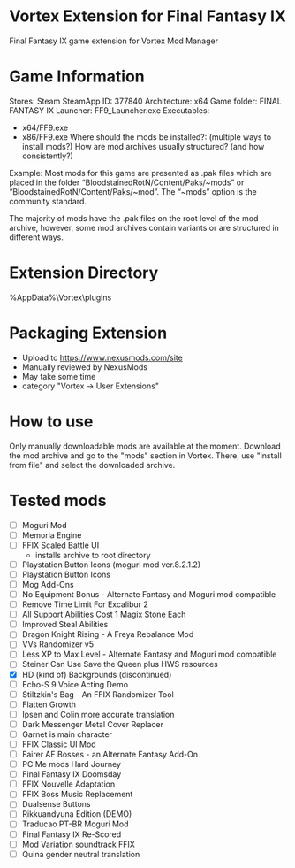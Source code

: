 # Vortex Extension for Final Fantasy IX
 Final Fantasy IX game extension for Vortex Mod Manager

# Game Information
Stores: Steam
SteamApp ID: 377840
Architecture: x64
Game folder: FINAL FANTASY IX
Launcher: FF9_Launcher.exe
Executables:
- x64/FF9.exe
- x86/FF9.exe
Where should the mods be installed?: (multiple ways to install mods?)
How are mod archives usually structured? (and how consistently?)

Example:
 Most mods for this game are presented as .pak files which are placed in the folder “BloodstainedRotN/Content/Paks/~mods” or “BloodstainedRotN/Content/Paks/~mod”. The “~mods” option is the community standard.

 The majority of mods have the .pak files on the root level of the mod archive, however, some mod archives contain variants or are structured in different ways.

 # Extension Directory
 %AppData%\Vortex\plugins

# Packaging Extension
- Upload to https://www.nexusmods.com/site
- Manually reviewed by NexusMods
- May take some time
- category "Vortex -> User Extensions"

# How to use
 Only manually downloadable mods are available at the moment.
 Download the mod archive and go to the "mods" section in Vortex.
 There, use "install from file" and select the downloaded archive.

# Tested mods
- [ ] Moguri Mod
- [ ] Memoria Engine
- [ ] FFIX Scaled Battle UI
    - installs archive to root directory
- [ ] Playstation Button Icons (moguri mod ver.8.2.1.2)
- [ ] Playstation Button Icons
- [ ] Mog Add-Ons
- [ ] No Equipment Bonus - Alternate Fantasy and Moguri mod compatible
- [ ] Remove Time Limit For Excalibur 2
- [ ] All Support Abilities Cost 1 Magix Stone Each
- [ ] Improved Steal Abilities
- [ ] Dragon Knight Rising - A Freya Rebalance Mod
- [ ] VVs Randomizer v5
- [ ] Less XP to Max Level - Alternate Fantasy and Moguri mod compatible
- [ ] Steiner Can Use Save the Queen plus HWS resources
- [x] HD (kind of) Backgrounds (discontinued)
- [ ] Echo-S 9 Voice Acting Demo
- [ ] Stiltzkin's Bag - An FFIX Randomizer Tool
- [ ] Flatten Growth
- [ ] Ipsen and Colin more accurate translation
- [ ] Dark Messenger Metal Cover Replacer
- [ ] Garnet is main character
- [ ] FFIX Classic UI Mod
- [ ] Fairer AF Bosses - an Alternate Fantasy Add-On
- [ ] PC Me mods Hard Journey
- [ ] Final Fantasy IX Doomsday
- [ ] FFIX Nouvelle Adaptation
- [ ] FFIX Boss Music Replacement
- [ ] Dualsense Buttons
- [ ] Rikkuandyuna Edition (DEMO)
- [ ] Traducao PT-BR Moguri Mod
- [ ] Final Fantasy IX Re-Scored
- [ ] Mod Variation soundtrack FFIX
- [ ] Quina gender neutral translation
